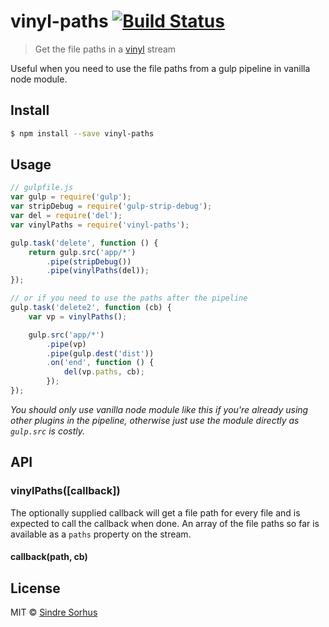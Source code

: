 # vinyl-paths [![Build Status](https://travis-ci.org/sindresorhus/vinyl-paths.svg?branch=master)](https://travis-ci.org/sindresorhus/vinyl-paths)

> Get the file paths in a [vinyl](https://github.com/wearefractal/vinyl) stream

Useful when you need to use the file paths from a gulp pipeline in vanilla node module.


## Install

```sh
$ npm install --save vinyl-paths
```


## Usage

```js
// gulpfile.js
var gulp = require('gulp');
var stripDebug = require('gulp-strip-debug');
var del = require('del');
var vinylPaths = require('vinyl-paths');

gulp.task('delete', function () {
	return gulp.src('app/*')
		.pipe(stripDebug())
		.pipe(vinylPaths(del));
});

// or if you need to use the paths after the pipeline
gulp.task('delete2', function (cb) {
	var vp = vinylPaths();

	gulp.src('app/*')
		.pipe(vp)
		.pipe(gulp.dest('dist'))
		.on('end', function () {
			del(vp.paths, cb);
		});
});
```

*You should only use vanilla node module like this if you're already using other plugins in the pipeline, otherwise just use the module directly as `gulp.src` is costly.*


## API

### vinylPaths([callback])

The optionally supplied callback will get a file path for every file and is expected to call the callback when done. An array of the file paths so far is available as a `paths` property on the stream.

#### callback(path, cb)


## License

MIT © [Sindre Sorhus](http://sindresorhus.com)
